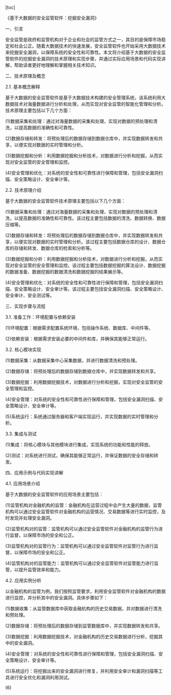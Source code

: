 
[toc]                    
                
                
《基于大数据的安全监管软件：挖掘安全漏洞》

一、引言

安全监管是政府和监管机构对于企业和社会的监管方式之一，其目的是保障市场稳定和社会公正。随着大数据技术的快速发展，安全监管软件也开始采用大数据技术来挖掘安全漏洞，以保障系统的安全性和可靠性。本文将介绍基于大数据的安全监管软件的挖掘安全漏洞的技术原理和实现步骤，并通过实际应用场景和代码实现讲解，帮助读者更好地理解和掌握相关技术知识。

二、技术原理及概念

2.1. 基本概念解释

基于大数据的安全监管软件是基于大数据技术构建的安全管理系统，该系统利用大数据技术对海量数据进行分析和处理，从而实现对安全监管的智能化管理和分析。技术原理主要包括以下几个方面：

(1)数据采集和处理：通过对海量数据的采集和处理，实现对数据的预处理和清洗，以提高数据的准确性和可靠性。

(2)数据存储和转发：将预处理后的数据存储到数据仓库中，并实现数据转发和共享，以便实现对数据的实时管理和分析。

(3)数据挖掘和分析：利用数据挖掘和分析技术，对数据进行分析和挖掘，从而实现对安全监管的安全管理和监控。

(4)安全管理和优化：对系统的安全性和可靠性进行保障和管理，包括安全漏洞扫描、安全策略设计、安全审计等。

2.2. 技术原理介绍

基于大数据的安全监管软件技术原理主要包括以下几个方面：

(1)数据采集和处理：通过对海量数据的采集和处理，实现对数据的预处理和清洗，以提高数据的准确性和可靠性。该过程主要包括数据的清洗、数据转换、数据压缩等。

(2)数据存储和转发：将预处理后的数据存储到数据仓库中，并实现数据转发和共享，以便实现对数据的实时管理和分析。该过程主要包括数据仓库的设计、数据仓库的存储和转发、数据仓库的检索和分析等。

(3)数据挖掘和分析：利用数据挖掘和分析技术，对数据进行分析和挖掘，从而实现对安全监管的安全管理和监控。该过程主要包括数据挖掘的算法设计、数据挖掘的数据准备、数据挖掘的数据清洗和数据挖掘的结果展示等。

(4)安全管理和优化：对系统的安全性和可靠性进行保障和管理，包括安全漏洞扫描、安全策略设计、安全审计等。该过程主要包括安全漏洞扫描、安全策略设计、安全审计、安全测试等。

三、实现步骤与流程

3.1. 准备工作：环境配置与依赖安装

(1)环境配置：根据需求配置系统环境，包括操作系统、数据库、中间件等。

(2)依赖安装：根据需求安装必要的中间件和库，并确保其能够正常运行。

3.2. 核心模块实现

(1)数据采集：从数据采集中心采集数据，并进行数据清洗和预处理。

(2)数据存储：将预处理后的数据存储到数据仓库中，并实现数据转发和共享。

(3)数据挖掘：利用数据挖掘技术，对数据进行分析和挖掘，实现对安全监管的安全管理和监控。

(4)安全管理：对系统的安全性和可靠性进行保障和管理，包括安全漏洞扫描、安全策略设计、安全审计等。

(5)系统运行：系统通过服务器和客户端实现运行，并实现数据的实时管理和分析。

3.3. 集成与测试

(1)集成：将核心模块与其他模块进行集成，实现系统的功能和性能的释放。

(2)测试：对系统进行测试，确保其能够正常运行，并保证数据的安全存储和转发。

四、应用示例与代码实现讲解

4.1. 应用场景介绍

基于大数据的安全监管软件的应用场景主要包括：

(1)监管机构对金融机构的监管：金融机构在运营过程中会产生大量的数据，监管机构可以通过安全监管软件对金融机构的运营情况、交易数据等进行实时监控，及时发现并处理安全漏洞。

(2)监管机构对的监管：监管机构可以通过安全监管软件对金融机构的监管行为进行监督，以保障市场的安全和公正。

(3)监管机构对的监管行为：监管机构可以通过安全监管软件对监管行为进行监督，以保障市场的安全和公正。

(4)监管机构对的监管能力：监管机构可以通过安全监管软件对监管能力进行监管，以提升监管效率和能力。

4.2. 应用实例分析

以金融机构的监管为例，我们按照监管要求，利用安全监管软件对金融机构的数据进行监控，并分析其中的安全漏洞。具体步骤如下：

(1)数据收集：从监管数据库中获取金融机构的历史交易数据，并对数据进行清洗和预处理。

(2)数据存储：将预处理后的数据存储到监管数据库中，并实现数据转发和共享。

(3)数据挖掘：利用数据挖掘技术，对金融机构的历史交易数据进行分析，挖掘其中的安全漏洞。

(4)安全管理：对系统的安全性和可靠性进行保障和管理，包括安全漏洞扫描、安全策略设计、安全审计等。

(5)系统运行：将挖掘出来的安全漏洞进行修复，并利用安全审计和漏洞扫描等工具进行安全优化和漏洞利用测试。

(6)

